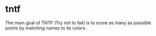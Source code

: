 # tntf
The main goal of TNTF (Try not to fail) is to score as many as possible points by matching names to its colors.
